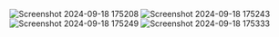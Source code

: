 ![Screenshot 2024-09-18 175208](https://github.com/user-attachments/assets/aa14294a-ed4e-4f5f-9b91-77fb9922fb96)
![Screenshot 2024-09-18 175243](https://github.com/user-attachments/assets/64753572-2fef-4edd-ab34-0270738238cb)
![Screenshot 2024-09-18 175249](https://github.com/user-attachments/assets/c2100bef-a8f5-49b8-b68e-930547a5f128)
![Screenshot 2024-09-18 175333](https://github.com/user-attachments/assets/7c89edeb-a93d-46f7-90d0-20387cfc9546)

